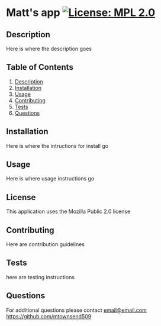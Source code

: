 # Matt's app [![License: MPL 2.0](https://img.shields.io/badge/License-MPL_2.0-brightgreen.svg)](https://opensource.org/licenses/MPL-2.0)

## Description <a name="description"></a>
      
Here is where the description goes
                  
## Table of Contents

1. [Description](#description)
2. [Installation](#installation)
3. [Usage](#usage)
4. [Contributing](#constributing)
5. [Tests](#tests)
6. [Questions](#questions)

## Installation

Here is where the intructions for install go
      
## Usage
      
Here is where usage instructions go
      
## License

This application uses the Mozilla Public 2.0 license
      
## Contributing

Here are contribution guidelines
      
## Tests

here are testing instructions

## Questions

For additional questions please contact email@email.com
https://github.com/mtownsend509